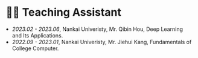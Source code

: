 # ‍‍ ‍👨‍🏫 Teaching Assistant
- *2023.02 - 2023.06*, Nankai Univeristy, Mr. Qibin Hou, Deep Learning and Its Applications.
- *2022.09 - 2023.01*, Nankai Univeristy, Mr. Jiehui Kang, Fundamentals of College Computer.